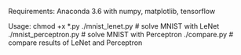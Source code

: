 Requirements:
   Anaconda 3.6 with numpy, matplotlib, tensorflow

Usage:
   chmod +x *.py
   ./mnist_lenet.py       # solve MNIST with LeNet
   ./mnist_perceptron.py  # solve MNIST with Perceptron
   ./compare.py           # compare results of LeNet and Perceptron